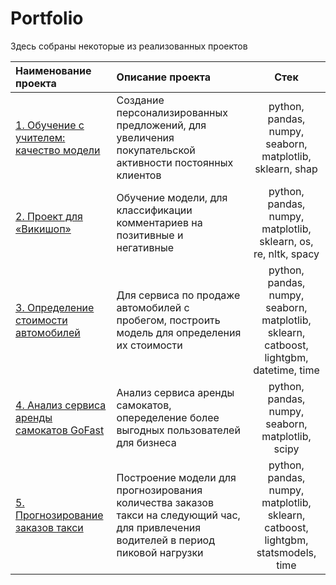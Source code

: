 # Portfolio

Здесь собраны некоторые из реализованных проектов

|Наименование проекта|Описание проекта|Стек|
|:-------------------|:---------------|:--:|
|[1. Обучение с учителем: качество модели](https://github.com/79nin/Data_Science_YP/tree/main/Learning_with_teacher)|Создание персонализированных предложений, для увеличения покупательской активности постоянных клиентов|python, pandas, numpy, seaborn, matplotlib, sklearn, shap|
|[2. Проект для «Викишоп»](https://github.com/79nin/Data_Science_YP/tree/main/ML_Texts_project)|Обучение модели, для классификации комментариев на позитивные и негативные|python, pandas, numpy, matplotlib, sklearn, os, re, nltk, spacy|
|[3. Определение стоимости автомобилей](https://github.com/79nin/Data_Science_YP/tree/main/Numerical_methods)| Для сервиса по продаже автомобилей с пробегом, построить модель для определения их стоимости|python, pandas, numpy, seaborn, matplotlib, sklearn, catboost, lightgbm, datetime, time|
|[4. Анализ сервиса аренды самокатов GoFast](https://github.com/79nin/Data_Science_YP/tree/main/Statistical_data_analysis)|Анализ сервиса аренды самокатов, опеределение более выгодных пользователей для бизнеса|python, pandas, numpy, seaborn, matplotlib, scipy|
|[5. Прогнозирование заказов такси](https://github.com/79nin/Data_Science_YP/tree/main/Time_Series_project)|Построение модели для прогнозирования количества заказов такси на следующий час, для привлечения водителей в период пиковой нагрузки|python, pandas, numpy, matplotlib, sklearn, catboost, lightgbm, statsmodels, time|



